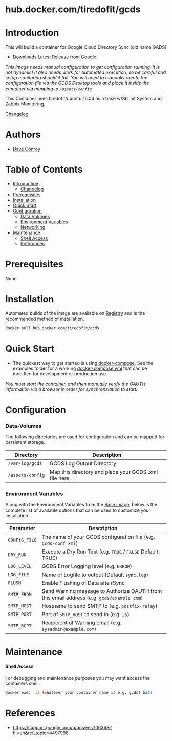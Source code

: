 # hub.docker.com/tiredofit/gcds

# Introduction

This will build a container for Google Cloud Directory Sync (old name GADS)

*    Downloads Latest Release from Google

*This image needs manual configuration to get configuration running, it is not dynamic! It also needs work for automated execution, so 
be careful and setup monitoring should it fail. You will need to manually create the configuration file via the GCDS Desktop tools and 
place it inside the container via mapping to `/assets/config`.*

This Container uses tiredofit/ubuntu:16.04 as a base w/S6 Init System and Zabbix Monitoring.

[Changelog](CHANGELOG.md)

# Authors

- [Dave Conroy](https://github.com/tiredofit)

# Table of Contents

- [Introduction](#introduction)
    - [Changelog](CHANGELOG.md)
- [Prerequisites](#prerequisites)
- [Installation](#installation)
- [Quick Start](#quick-start)
- [Configuration](#configuration)
    - [Data Volumes](#data-volumes)
    - [Environment Variables](#environmentvariables)   
    - [Networking](#networking)
- [Maintenance](#maintenance)
    - [Shell Access](#shell-access)
   - [References](#references)

# Prerequisites

None


# Installation

Automated builds of the image are available on [Registry](https://hub.docker.com/tiredofit/gcds) and is the recommended method of installation.


```bash
docker pull hub.docker.com/tiredofit/gcds
```

# Quick Start

* The quickest way to get started is using [docker-compose](https://docs.docker.com/compose/). See the examples folder for a working [docker-compose.yml](examples/docker-compose.yml) that can be modified for development or production use.

*You must start the container, and then manually verify the OAUTH information via a browser in order for synchronziation to start.*



# Configuration

### Data-Volumes

The following directories are used for configuration and can be mapped for persistent storage.

| Directory | Description |
|-----------|-------------|
| `/var/log/gcds` | GCDS Log Output Directory |
| `/assets/config` | Map this directory and place your GCDS .xml file here.

### Environment Variables

Along with the Environment Variables from the [Base image](https://hub.docker.com/r/tiredofit/ubuntu), below is the complete list of available options that can be used to customize your installation.


| Parameter | Description |
|-----------|-------------|
| `CONFIG_FILE` | The name of your GCDS configuration file (e.g. `gcds-conf.xml`)
| `DRY_RUN` | Execute a Dry Run Test (e.g. `TRUE` / `FALSE` Default: TRUE) |
| `LOG_LEVEL` | GCDS Error Logging level (e.g. `ERROR`) |
| `LOG_FILE` | Name of Logfile to output (Default `sync.log`) |
| `FLUSH` | Enable Flushing of Data afte rSync |
| `SMTP_FROM` | Send Warning message to Authorize OAUTH from this email address (e.g. `gcds@example.com`) |
| `SMTP_HOST` | Hostname to send SMTP to (e.g. `postfix-relay`) |
| `SMTP_PORT` | Port of `SMTP_HOST` to send to (e.g. `25`) |
| `SMTP_RCPT` | Recipeient of Warning email (e.g. `sysadmin@example.com`) |

# Maintenance
#### Shell Access

For debugging and maintenance purposes you may want access the containers shell. 

```bash
docker exec -it (whatever your container name is e.g. gcds) bash
```

# References

* https://support.google.com/a/answer/106368?hl=en&ref_topic=4497998

